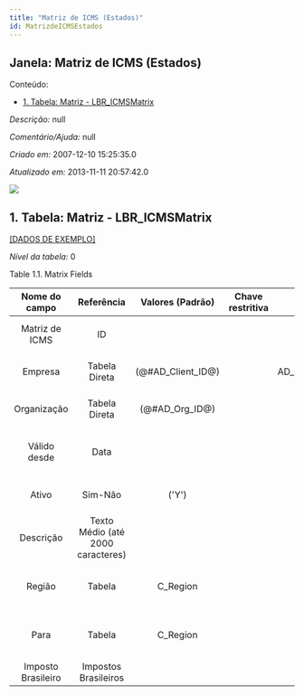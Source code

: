 ```yaml
---
title: "Matriz de ICMS (Estados)"
id: MatrizdeICMSEstados
---
```

<div id="d144580e1" class="section chapter">

<div class="titlepage">

<div>

<div>

## Janela: Matriz de ICMS (Estados)

</div>

</div>

</div>

<div class="toc">

<div class="toc-title">

Conteúdo:

</div>

  - <span class="section">[1. Tabela: Matriz -
    LBR\_ICMSMatrix](#d144580e23)</span>

</div>

<span class="emphasis">*Descrição:* </span> null

<span class="emphasis">*Comentário/Ajuda:* </span>null

<span class="emphasis"> *Criado em:* </span>2007-12-10 15:25:35.0

<span class="emphasis">*Atualizado em:* </span>2013-11-11 20:57:42.0

![](/img/manual/MatrizdeICMSEstados.png)

<div id="d144580e23" class="section section">

<div class="titlepage">

<div>

<div>

## 1. Tabela: Matriz - LBR\_ICMSMatrix

</div>

</div>

</div>

[\[DADOS DE EXEMPLO\]](data/LBR_ICMSMatrix_data)

<span class="emphasis">*Nível da tabela:* </span>0

</div>

<div id="d144580e32" class="table">

<div class="table-title">

Table 1.1. Matrix
Fields

</div>

<div class="table-contents">

|   Nome do campo    |            Referência             |   Valores (Padrão)   | Chave restritiva |                Regra de validação                |                 Descrição                  |                      Comentário/Ajuda                       |
| :----------------: | :-------------------------------: | :------------------: | :--------------: | :----------------------------------------------: | :----------------------------------------: | :---------------------------------------------------------: |
|   Matriz de ICMS   |                ID                 |                      |                  |                                                  |     Primary key table LBR\_ICMSMatrix      |              Primary key table LBR\_ICMSMatrix              |
|      Empresa       |           Tabela Direta           | (@\#AD\_Client\_ID@) |                  |   AD\_Client.AD\_Client\_ID=@\#AD\_Client\_ID@   |     (semelhante ao primeiro relatório)     |                     (ver o mesmo acima)                     |
|    Organização     |           Tabela Direta           |  (@\#AD\_Org\_ID@)   |                  | (AD\_Org.IsSummary='N' OR AD\_Org.AD\_Org\_ID=0) |     (semelhante ao primeiro relatório)     |                     (ver o mesmo acima)                     |
|    Válido desde    |               Data                |                      |                  |                                                  | Valid from including this date (first day) | The Valid From date indicates the first day of a date range |
|       Ativo        |              Sim-Não              |        ('Y')         |                  |                                                  |     (semelhante ao primeiro relatório)     |                     (ver o mesmo acima)                     |
|     Descrição      | Texto Médio (até 2000 caracteres) |                      |                  |                                                  |  Optional short description of the record  |         A description is limited to 255 characters.         |
|       Região       |              Tabela               |      C\_Region       |                  |           C\_Region.C\_Country\_ID=139           |      Identifies a geographical Region      |   The Region identifies a unique Region for this Country.   |
|        Para        |              Tabela               |      C\_Region       |                  |           C\_Region.C\_Country\_ID=139           |              Receiving Region              | The To Region indicates the receiving region on a document  |
| Imposto Brasileiro |       Impostos Brasileiros        |                      |                  |                                                  |         Primary key table LBR\_Tax         |                 Primary key table LBR\_Tax                  |

</div>

</div>

  

</div>
